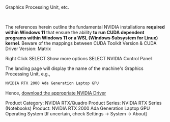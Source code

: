 <br>

Graphics Processing Unit, etc.

<br>

The references herein outline the fundamental NVIDIA installations **required within Windows 11** that ensure the ability **to run CUDA dependent programs within Windows 11 or a WSL (Windows Subsystem for Linux) kernel**. Beware of the mappings between CUDA Toolkit Version & CUDA Driver Version: Matrix

Right Click
SELECT Show more options
SELECT NVIDIA Control Panel

The landing page will display the name of the machine's Graphics Processing Unit, e.g.,

```markdown
NVIDIA RTX 2000 Ada Generation Laptop GPU 
```

Hence, [download the appropriate NVIDIA Driver](https://www.nvidia.com/en-gb/drivers/)

Product Category: NVIDIA RTX/Quadro
Product Series: NVIDIA RTX Series (Notebooks)
Product: NVIDIA RTX 2000 Ada Generation Laptop GPU
Operating System [If uncertain, check Settings -> System -> About]



<br>
<br>

<br>
<br>

<br>
<br>

<br>
<br>
